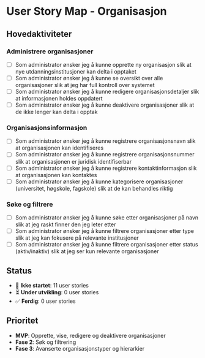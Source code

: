 # User Story Map - Organisasjon

## Hovedaktiviteter

### Administrere organisasjoner
- [ ] Som administrator ønsker jeg å kunne opprette ny organisasjon slik at nye utdanningsinstitusjoner kan delta i opptaket
- [ ] Som administrator ønsker jeg å kunne se oversikt over alle organisasjoner slik at jeg har full kontroll over systemet
- [ ] Som administrator ønsker jeg å kunne redigere organisasjonsdetaljer slik at informasjonen holdes oppdatert
- [ ] Som administrator ønsker jeg å kunne deaktivere organisasjoner slik at de ikke lenger kan delta i opptak

### Organisasjonsinformasjon
- [ ] Som administrator ønsker jeg å kunne registrere organisasjonsnavn slik at organisasjonen kan identifiseres
- [ ] Som administrator ønsker jeg å kunne registrere organisasjonsnummer slik at organisasjonen er juridisk identifiserbar
- [ ] Som administrator ønsker jeg å kunne registrere kontaktinformasjon slik at organisasjonen kan kontaktes
- [ ] Som administrator ønsker jeg å kunne kategorisere organisasjoner (universitet, høgskole, fagskole) slik at de kan behandles riktig

### Søke og filtrere
- [ ] Som administrator ønsker jeg å kunne søke etter organisasjoner på navn slik at jeg raskt finner den jeg leter etter
- [ ] Som administrator ønsker jeg å kunne filtrere organisasjoner etter type slik at jeg kan fokusere på relevante institusjoner
- [ ] Som administrator ønsker jeg å kunne filtrere organisasjoner etter status (aktiv/inaktiv) slik at jeg ser kun relevante organisasjoner

## Status
- 🔲 **Ikke startet**: 11 user stories
- ⏳ **Under utvikling**: 0 user stories  
- ✅ **Ferdig**: 0 user stories

## Prioritet
- **MVP**: Opprette, vise, redigere og deaktivere organisasjoner
- **Fase 2**: Søk og filtrering
- **Fase 3**: Avanserte organisasjonstyper og hierarkier